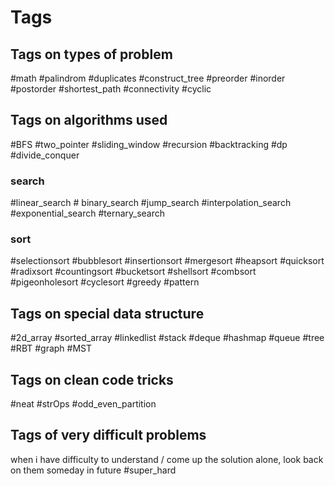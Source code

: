 # Tags

## Tags on types of problem
#math
#palindrom
#duplicates
#construct_tree
#preorder
#inorder
#postorder
#shortest_path 
#connectivity 
#cyclic

## Tags on algorithms used
#BFS
#two_pointer
#sliding_window
#recursion
#backtracking
#dp
#divide_conquer
### search 
#linear_search # binary_search #jump_search #interpolation_search #exponential_search #ternary_search
### sort 
#selectionsort #bubblesort #insertionsort #mergesort #heapsort #quicksort #radixsort #countingsort #bucketsort #shellsort #combsort #pigeonholesort #cyclesort 
#greedy
#pattern


## Tags on special data structure
#2d_array 
#sorted_array
#linkedlist
#stack
#deque
#hashmap
#queue
#tree #RBT
#graph #MST 


## Tags on clean code tricks
#neat 
#strOps
#odd_even_partition

## Tags of very difficult problems
when i have difficulty to understand / come up the solution alone, look back on them someday in future
#super_hard